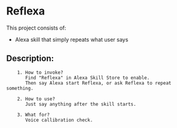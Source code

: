# Reflexa

This project consists of:
* Alexa skill that simply repeats what user says

## Description:

```
    1. How to invoke?
	   Find "Reflexa" in Alexa Skill Store to enable.
	   Then say Alexa start Reflexa, or ask Reflexa to repeat something.
```

```
    2. How to use?
	   Just say anything after the skill starts.
```

```
    3. What for?
	   Voice callibration check.
```